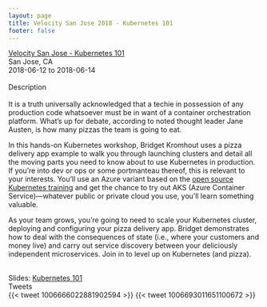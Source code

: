 ```yaml
---
layout: page
title: Velocity San Jose 2018 - Kubernetes 101
footer: false
---
```



<div class="views-field views-field-nothing">        <span class="field-content views-field-field-details"><a href="https://conferences.oreilly.com/velocity/vl-ca/public/schedule/detail/66286">Velocity San Jose - Kubernetes 101</a><br>San Jose, CA<br><span class="date-display-start">2018-06-12</span> to <span class="date-display-end">2018-06-14</span></span></div>

<br>
Description
<br>
<br>
It is a truth universally acknowledged that a techie in possession of any production code whatsoever must be in want of a container orchestration platform. What’s up for debate, according to noted thought leader Jane Austen, is how many pizzas the team is going to eat.
<p>
In this hands-on Kubernetes workshop, Bridget Kromhout uses a pizza delivery app example to walk you through launching clusters and detail all the moving parts you need to know about to use Kubernetes in production. If you’re into dev or ops or some portmanteau thereof, this is relevant to your interests. You’ll use an Azure variant based on the <a href="http://container.training">open source Kubernetes training</a> and get the chance to try out AKS (Azure Container Service)—whatever public or private cloud you use, you’ll learn something valuable.
<p>
As your team grows, you’re going to need to scale your Kubernetes cluster, deploying and configuring your pizza delivery app. Bridget demonstrates how to deal with the consequences of state (i.e., where your customers and money live) and carry out service discovery between your deliciously independent microservices. Join in to level up on Kubernetes (and pizza).
<br>
<br>

Slides: <a href="http://velocitysj2018.container.training/">Kubernetes 101</a>
<br>
Tweets
<br>
{{< tweet 1006666022881902594 >}}
{{< tweet 1006693011651100672 >}}

